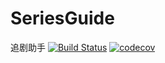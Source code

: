 # SeriesGuide
  追剧助手
[![Build Status](https://travis-ci.org/WenxiaohuaEdward/SeriesGuide.png)](https://travis-ci.org/WenxiaohuaEdward/SeriesGuide)
[![codecov](https://codecov.io/gh/WenxiaohuaEdward/SeriesGuide/branch/master/graph/badge.svg)](https://codecov.io/gh/WenxiaohuaEdward/SeriesGuide)
